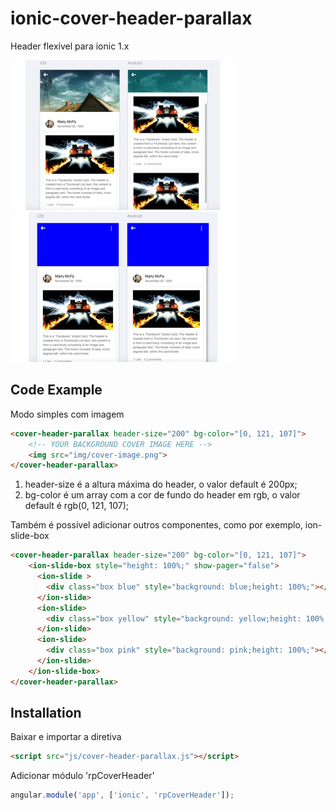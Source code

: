 # ionic-cover-header-parallax

Header flexível para ionic 1.x

![Alt text](/www/img/example1.gif "Exemplo simples")
![Alt text](/www/img/example2.gif "Exemplo com ion-slide-box")

## Code Example
Modo simples com imagem
```html
<cover-header-parallax header-size="200" bg-color="[0, 121, 107]">
    <!-- YOUR BACKGROUND COVER IMAGE HERE -->
    <img src="img/cover-image.png">
</cover-header-parallax>
```

1. header-size é a altura máxima do header, o valor default é 200px;
2. bg-color é um array com a cor de fundo do header em rgb, o valor default é rgb(0, 121, 107);

Também é possível adicionar outros componentes, como por exemplo, ion-slide-box
```html
<cover-header-parallax header-size="200" bg-color="[0, 121, 107]">
	<ion-slide-box style="height: 100%;" show-pager="false">
      <ion-slide >
        <div class="box blue" style="background: blue;height: 100%;"></div>
      </ion-slide>
      <ion-slide>
        <div class="box yellow" style="background: yellow;height: 100%;"></div>
      </ion-slide>
      <ion-slide>
        <div class="box pink" style="background: pink;height: 100%;"></div>
      </ion-slide>
    </ion-slide-box>
</cover-header-parallax>
```
## Installation
Baixar e importar a diretiva
```html
<script src="js/cover-header-parallax.js"></script>
```

Adicionar módulo 'rpCoverHeader'
```javascript
angular.module('app', ['ionic', 'rpCoverHeader']);
```

